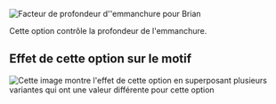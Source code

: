 ![Facteur de profondeur d''emmanchure pour Brian](./armholedepthfactor.svg)

Cette option contrôle la profondeur de l'emmanchure.

## Effet de cette option sur le motif

![Cette image montre l'effet de cette option en superposant plusieurs variantes qui ont une valeur différente pour cette option](brian_armholedepthfactor_sample.svg "Effet de cette option sur le motif")
